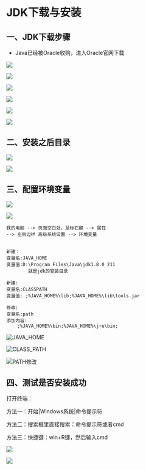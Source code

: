 # JDK下载与安装

## 一、JDK下载步骤

- Java已经被Oracle收购，进入Oracle官网下载

![](img/2019050701.png)

![](img/2019050702.png)

![](img/2019050703.png)

![](img/2019050704.png)

![](img/2019050705.png)

![](img/2019050706.png)

## 二、安装之后目录

![](img/2019050707.png)

![](img/2019050708.png)

## 三、配置环境变量

![](img/2019050709.png)

![](img/20190507010.png)



```
我的电脑 --> 页面空白处，鼠标右键 --> 属性
--> 左侧边栏 高级系统设置 --> 环境变量


新建：
变量名:JAVA_HOME
变量值:D:\Program Files\Java\jdk1.8.0_211
		就是jdk的安装目录

新建:
变量名:CLASSPATH
变量值:.;%JAVA_HOME%\lib;%JAVA_HOME%\lib\tools.jar

修改:
变量名:path
添加内容:
	;%JAVA_HOME%\bin;%JAVA_HOME%\jre\bin;
```



![JAVA_HOME](img\JAVA_HOME.png)

![CLASS_PATH](img\CLASS_PATH.png)



![PATH修改](img\PATH修改.png)



## 四、测试是否安装成功

打开终端：

方法一：开始|Windows系统|命令提示符

方法二：搜索框里直接搜索：命令提示符或者cmd

方法三：快捷键：win+R键，然后输入cmd



![](img/20190507011.png)

![](img/20190507012.png)

